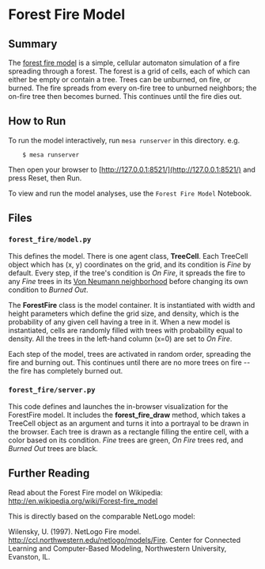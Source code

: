 # Forest Fire Model

## Summary

The [forest fire model](http://en.wikipedia.org/wiki/Forest-fire_model) is a simple, cellular automaton simulation of a fire spreading through a forest. The forest is a grid of cells, each of which can either be empty or contain a tree. Trees can be unburned, on fire, or burned. The fire spreads from every on-fire tree to unburned neighbors; the on-fire tree then becomes burned. This continues until the fire dies out.

## How to Run

To run the model interactively, run ``mesa runserver`` in this directory. e.g.

```
    $ mesa runserver
```

Then open your browser to [http://127.0.0.1:8521/](http://127.0.0.1:8521/) and press Reset, then Run.

To view and run the model analyses, use the ``Forest Fire Model`` Notebook.

## Files

### ``forest_fire/model.py``

This defines the model. There is one agent class, **TreeCell**. Each TreeCell object which has (x, y) coordinates on the grid, and its condition is *Fine* by default. Every step, if the tree's condition is *On Fire*, it spreads the fire to any *Fine* trees in its [Von Neumann neighborhood](http://en.wikipedia.org/wiki/Von_Neumann_neighborhood) before changing its own condition to *Burned Out*.

The **ForestFire** class is the model container. It is instantiated with width and height parameters which define the grid size, and density, which is the probability of any given cell having a tree in it. When a new model is instantiated, cells are randomly filled with trees with probability equal to density. All the trees in the left-hand column (x=0) are set to *On Fire*.

Each step of the model, trees are activated in random order, spreading the fire and burning out. This continues until there are no more trees on fire -- the fire has completely burned out.


### ``forest_fire/server.py``

This code defines and launches the in-browser visualization for the ForestFire model. It includes the **forest_fire_draw** method, which takes a TreeCell object as an argument and turns it into a portrayal to be drawn in the browser. Each tree is drawn as a rectangle filling the entire cell, with a color based on its condition. *Fine* trees are green, *On Fire* trees red, and *Burned Out* trees are black.

## Further Reading

Read about the Forest Fire model on Wikipedia: http://en.wikipedia.org/wiki/Forest-fire_model

This is directly based on the comparable NetLogo model:

Wilensky, U. (1997). NetLogo Fire model. http://ccl.northwestern.edu/netlogo/models/Fire. Center for Connected Learning and Computer-Based Modeling, Northwestern University, Evanston, IL.
